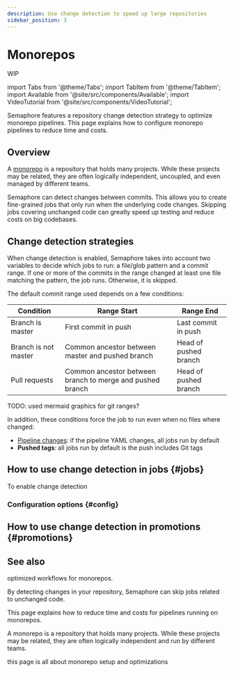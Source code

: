 ```yaml
---
description: Use change detection to speed up large repositories
sidebar_position: 3
---
```


# Monorepos

WIP

import Tabs from '@theme/Tabs';
import TabItem from '@theme/TabItem';
import Available from '@site/src/components/Available';
import VideoTutorial from '@site/src/components/VideoTutorial';

Semaphore features a repository change detection strategy to optimize monorepo pipelines. This page explains how to configure monorepo pipelines to reduce time and costs.

## Overview

A [monorepo](https://semaphoreci.com/blog/what-is-monorepo) is a repository that holds many projects. While these projects may be related, they are often logically independent, uncoupled, and even managed by different teams.

Semaphore can detect changes between commits. This allows you to create fine-grained jobs that only run when the underlying code changes. Skipping jobs covering unchanged code can greatly speed up testing and reduce costs on big codebases.

## Change detection strategies

<!-- Semaphore takes into account a range of commits for a given branch, Git tags, or pull request to decide when to run or skip a block of jobs or a promotion.  -->

When change detection is enabled, Semaphore takes into account two variables to decide which jobs to run: a file/glob pattern and a commit range. If one or more of the commits in the range changed at least one file matching the pattern, the job runs. Otherwise, it is skipped.

The default commit range used depends on a few conditions:

| Condition | Range Start | Range End |
|--|--|--|
| Branch is master | First commit in push | Last commit in push |
| Branch is not master | Common ancestor between master and pushed branch | Head of pushed branch |
| Pull requests | Common ancestor between branch to merge and pushed branch | Head of pushed branch |

TODO: used mermaid graphics for git ranges?

In addition, these conditions force the job to run even when no files where changed:

- [Pipeline changes](../pipelines#overview): if the pipeline YAML changes, all jobs run by default
- **Pushed tags**: all jobs run by default is the push includes Git tags

## How to use change detection in jobs {#jobs}

To enable change detection

### Configuration options {#config}

## How to use change detection in promotions {#promotions}

## See also

optimized workflows for monorepos. 

By detecting changes in your repository, Semaphore can skip jobs related to unchanged code.

 This page explains how to reduce time and costs for pipelines running on monorepos.

A monorepo is a repository that holds many projects. While these projects may be related, they are often logically independent and run by different teams. 



this page is all about monorepo setup and optimizations